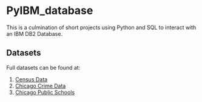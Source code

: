 # PyIBM_database

This is a culmination of short projects using Python and SQL to interact with an IBM DB2 Database. 

## Datasets

Full datasets can be found at:

1. [Census Data](https://data.cityofchicago.org/Health-Human-Services/Census-Data-Selected-socioeconomic-indicators-in-C/kn9c-c2s2)
2. [Chicago Crime Data](https://data.cityofchicago.org/Public-Safety/Crimes-2001-to-present/ijzp-q8t2)
3. [Chicago Public Schools](https://data.cityofchicago.org/Education/Chicago-Public-Schools-Progress-Report-Cards-2011-/9xs2-f89t)
